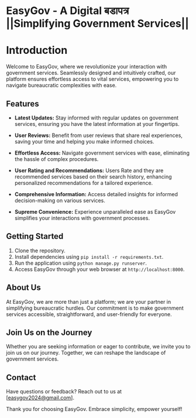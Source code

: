 # EasyGov - A Digital बडापत्र​ ||Simplifying Government Services||
# Introduction

Welcome to EasyGov, where we revolutionize your interaction with government services. Seamlessly designed and intuitively crafted, our platform ensures effortless access to vital services, empowering you to navigate bureaucratic complexities with ease.

## Features

- **Latest Updates:** Stay informed with regular updates on government services, ensuring you have the latest information at your fingertips.

- **User Reviews:** Benefit from user reviews that share real experiences, saving your time and helping you make informed choices.
  
- **Effortless Access:** Navigate government services with ease, eliminating the hassle of complex procedures.

- **User Rating and Recommendations:** Users Rate and they are recommended services based on their search history, enhancing personalized recommendations for a tailored experience.
 
- **Comprehensive Information:** Access detailed insights for informed decision-making on various services.
  
- **Supreme Convenience:** Experience unparalleled ease as EasyGov simplifies your interactions with government processes.

## Getting Started

1. Clone the repository.
2. Install dependencies using `pip install -r requirements.txt`.
3. Run the application using `python manage.py runserver`.
4. Access EasyGov through your web browser at `http://localhost:8000`.

## About Us

At EasyGov, we are more than just a platform; we are your partner in simplifying bureaucratic hurdles. Our commitment is to make government services accessible, straightforward, and user-friendly for everyone.

## Join Us on the Journey

Whether you are seeking information or eager to contribute, we invite you to join us on our journey. Together, we can reshape the landscape of government services.

## Contact

Have questions or feedback? Reach out to us at [easygov2024@gmail.com].

Thank you for choosing EasyGov. Embrace simplicity, empower yourself!
